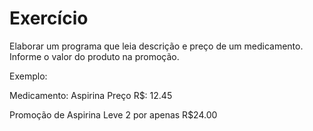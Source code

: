# Exercício
Elaborar um programa que leia descrição e preço de um medicamento.
Informe o valor do produto na promoção.

Exemplo:

Medicamento: Aspirina
Preço R$: 12.45


Promoção de Aspirina
Leve 2 por apenas R$24.00